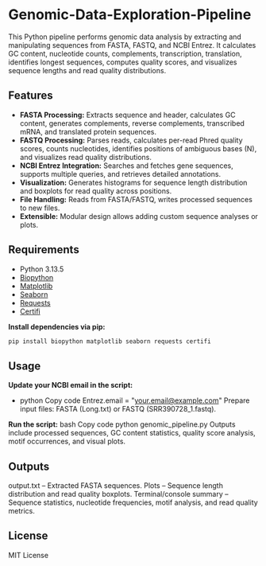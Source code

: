 # Genomic-Data-Exploration-Pipeline
This Python pipeline performs genomic data analysis by extracting and manipulating sequences from FASTA, FASTQ, and NCBI Entrez. It calculates GC content, nucleotide counts, complements, transcription, translation, identifies longest sequences, computes quality scores, and visualizes sequence lengths and read quality distributions.

## Features
- **FASTA Processing:** Extracts sequence and header, calculates GC content, generates complements, reverse complements, transcribed mRNA, and translated protein sequences.
- **FASTQ Processing:** Parses reads, calculates per-read Phred quality scores, counts nucleotides, identifies positions of ambiguous bases (N), and visualizes read quality distributions.
- **NCBI Entrez Integration:** Searches and fetches gene sequences, supports multiple queries, and retrieves detailed annotations.
- **Visualization:** Generates histograms for sequence length distribution and boxplots for read quality across positions.
- **File Handling:** Reads from FASTA/FASTQ, writes processed sequences to new files.
- **Extensible:** Modular design allows adding custom sequence analyses or plots.

## Requirements
- Python 3.13.5  
- [Biopython](https://biopython.org/)  
- [Matplotlib](https://matplotlib.org/)  
- [Seaborn](https://seaborn.pydata.org/)  
- [Requests](https://docs.python-requests.org/)  
- [Certifi](https://pypi.org/project/certifi/)

**Install dependencies via pip:**
```bash
pip install biopython matplotlib seaborn requests certifi
```
## Usage
**Update your NCBI email in the script:**
  - python
  Copy code
  Entrez.email = "your.email@example.com"
  Prepare input files: FASTA (Long.txt) or FASTQ (SRR390728_1.fastq).

**Run the script:**
  bash
  Copy code
  python genomic_pipeline.py
  Outputs include processed sequences, GC content statistics, quality score analysis, motif occurrences, and visual plots.

## Outputs
  output.txt – Extracted FASTA sequences.
  Plots – Sequence length distribution and read quality boxplots.
  Terminal/console summary – Sequence statistics, nucleotide frequencies, motif analysis, and read quality metrics.

## License
MIT License
